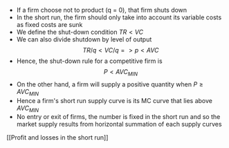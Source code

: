 - If a firm choose not to product (q = 0), that firm shuts down
- In the short run, the firm should only take into account its variable costs as fixed costs are sunk
- We define the shut-down condition $TR < VC$
- We can also divide shutdown by level of output $$TR/q < VC/q => p < AVC$$
- Hence, the shut-down rule for a competitive firm is $$P < AVC_{MIN}$$
- On the other hand, a firm will supply a positive quantity when $P \ge AVC_{MIN}$ 
- Hence a firm's short run supply curve is its MC curve that lies above $AVC_{MIN}$
- No entry or exit of firms, the number is fixed in the short run and so the market supply results from horizontal summation of each supply curves

[[Profit and losses in the short run]]
